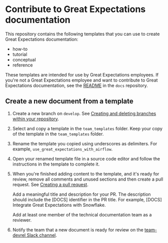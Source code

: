 # Contribute to Great Expectations documentation

This repository contains the following templates that you can use to create Great Expectations documentation:

- how-to
- tutorial
- conceptual
- reference

These templates are intended for use by Great Expectations employees. If you're not a Great Expectations employee and want to contribute to Great Expectations documentation, see the [README](https://github.com/great-expectations/great_expectations/blob/develop/docs/README.md) in the `docs` repository.

 ## Create a new document from a template

1. Create a new branch on `develop`. See [Creating and deleting branches within your repository](https://docs.github.com/en/pull-requests/collaborating-with-pull-requests/proposing-changes-to-your-work-with-pull-requests/creating-and-deleting-branches-within-your-repository).

2. Select and copy a template in the `team_templates` folder. Keep your copy of the template in the `team_templates` folder.

3. Rename the template you copied using underscores as delimiters. For example, `use_great_expectations_with_airflow`.

4. Open your renamed template file in a source code editor and follow the instructions in the template to complete it.

5. When you're finished adding content to the template, and it's ready for review, remove all comments and unused sections and then create a pull request. See [Creating a pull request](https://docs.github.com/en/pull-requests/collaborating-with-pull-requests/proposing-changes-to-your-work-with-pull-requests/creating-a-pull-request).

    Add a meaningful title and description for your PR. The description should include the [DOCS] identifier in the PR title. For example, [DOCS] Integrate Great Expectations with Snowflake. 
    
    Add at least one member of the technical documentation team as a reviewer.

6. Notify the team that a new document is ready for review on the [team-devrel Slack channel](https://greatexpectationslabs.slack.com/archives/C054HH4LZM4).